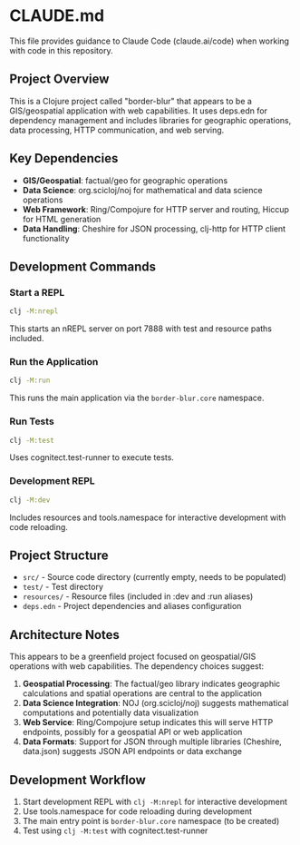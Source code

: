 # CLAUDE.md

This file provides guidance to Claude Code (claude.ai/code) when working with code in this repository.

## Project Overview

This is a Clojure project called "border-blur" that appears to be a GIS/geospatial application with web capabilities. It uses deps.edn for dependency management and includes libraries for geographic operations, data processing, HTTP communication, and web serving.

## Key Dependencies

- **GIS/Geospatial**: factual/geo for geographic operations
- **Data Science**: org.scicloj/noj for mathematical and data science operations
- **Web Framework**: Ring/Compojure for HTTP server and routing, Hiccup for HTML generation
- **Data Handling**: Cheshire for JSON processing, clj-http for HTTP client functionality

## Development Commands

### Start a REPL
```bash
clj -M:nrepl
```
This starts an nREPL server on port 7888 with test and resource paths included.

### Run the Application
```bash
clj -M:run
```
This runs the main application via the `border-blur.core` namespace.

### Run Tests
```bash
clj -M:test
```
Uses cognitect.test-runner to execute tests.

### Development REPL
```bash
clj -M:dev
```
Includes resources and tools.namespace for interactive development with code reloading.

## Project Structure

- `src/` - Source code directory (currently empty, needs to be populated)
- `test/` - Test directory
- `resources/` - Resource files (included in :dev and :run aliases)
- `deps.edn` - Project dependencies and aliases configuration

## Architecture Notes

This appears to be a greenfield project focused on geospatial/GIS operations with web capabilities. The dependency choices suggest:

1. **Geospatial Processing**: The factual/geo library indicates geographic calculations and spatial operations are central to the application
2. **Data Science Integration**: NOJ (org.scicloj/noj) suggests mathematical computations and potentially data visualization
3. **Web Service**: Ring/Compojure setup indicates this will serve HTTP endpoints, possibly for a geospatial API or web application
4. **Data Formats**: Support for JSON through multiple libraries (Cheshire, data.json) suggests JSON API endpoints or data exchange

## Development Workflow

1. Start development REPL with `clj -M:nrepl` for interactive development
2. Use tools.namespace for code reloading during development
3. The main entry point is `border-blur.core` namespace (to be created)
4. Test using `clj -M:test` with cognitect.test-runner
